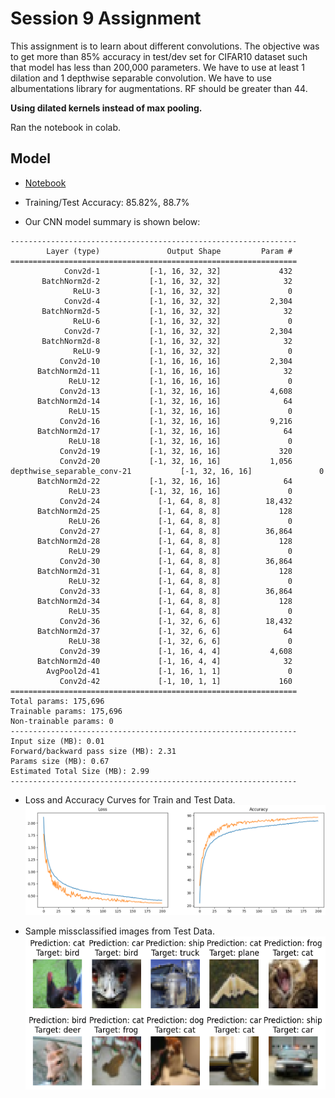 # Session 9 Assignment

This assignment is to learn about different convolutions. The objective was to get more than 85% accuracy in test/dev set for CIFAR10 dataset such that model has less than 200,000 parameters. We have to use at least 1 dilation and 1 depthwise separable convolution. We have to use albumentations library for augmentations. RF should be greater than 44.

__Using dilated kernels instead of max pooling.__

Ran the notebook in colab.

## Model

- [Notebook](Session_9.ipynb)

- Training/Test Accuracy: 85.82%, 88.7%

- Our CNN model summary is shown below:

```
----------------------------------------------------------------
        Layer (type)               Output Shape         Param #
================================================================
            Conv2d-1           [-1, 16, 32, 32]             432
       BatchNorm2d-2           [-1, 16, 32, 32]              32
              ReLU-3           [-1, 16, 32, 32]               0
            Conv2d-4           [-1, 16, 32, 32]           2,304
       BatchNorm2d-5           [-1, 16, 32, 32]              32
              ReLU-6           [-1, 16, 32, 32]               0
            Conv2d-7           [-1, 16, 32, 32]           2,304
       BatchNorm2d-8           [-1, 16, 32, 32]              32
              ReLU-9           [-1, 16, 32, 32]               0
           Conv2d-10           [-1, 16, 16, 16]           2,304
      BatchNorm2d-11           [-1, 16, 16, 16]              32
             ReLU-12           [-1, 16, 16, 16]               0
           Conv2d-13           [-1, 32, 16, 16]           4,608
      BatchNorm2d-14           [-1, 32, 16, 16]              64
             ReLU-15           [-1, 32, 16, 16]               0
           Conv2d-16           [-1, 32, 16, 16]           9,216
      BatchNorm2d-17           [-1, 32, 16, 16]              64
             ReLU-18           [-1, 32, 16, 16]               0
           Conv2d-19           [-1, 32, 16, 16]             320
           Conv2d-20           [-1, 32, 16, 16]           1,056
depthwise_separable_conv-21           [-1, 32, 16, 16]               0
      BatchNorm2d-22           [-1, 32, 16, 16]              64
             ReLU-23           [-1, 32, 16, 16]               0
           Conv2d-24             [-1, 64, 8, 8]          18,432
      BatchNorm2d-25             [-1, 64, 8, 8]             128
             ReLU-26             [-1, 64, 8, 8]               0
           Conv2d-27             [-1, 64, 8, 8]          36,864
      BatchNorm2d-28             [-1, 64, 8, 8]             128
             ReLU-29             [-1, 64, 8, 8]               0
           Conv2d-30             [-1, 64, 8, 8]          36,864
      BatchNorm2d-31             [-1, 64, 8, 8]             128
             ReLU-32             [-1, 64, 8, 8]               0
           Conv2d-33             [-1, 64, 8, 8]          36,864
      BatchNorm2d-34             [-1, 64, 8, 8]             128
             ReLU-35             [-1, 64, 8, 8]               0
           Conv2d-36             [-1, 32, 6, 6]          18,432
      BatchNorm2d-37             [-1, 32, 6, 6]              64
             ReLU-38             [-1, 32, 6, 6]               0
           Conv2d-39             [-1, 16, 4, 4]           4,608
      BatchNorm2d-40             [-1, 16, 4, 4]              32
        AvgPool2d-41             [-1, 16, 1, 1]               0
           Conv2d-42             [-1, 10, 1, 1]             160
================================================================
Total params: 175,696
Trainable params: 175,696
Non-trainable params: 0
----------------------------------------------------------------
Input size (MB): 0.01
Forward/backward pass size (MB): 2.31
Params size (MB): 0.67
Estimated Total Size (MB): 2.99
----------------------------------------------------------------
```

- Loss and Accuracy Curves for Train and Test Data.
![Curves](./results/curves.png)

- Sample missclassified images from Test Data.
![Misses](./results/misses.png)
